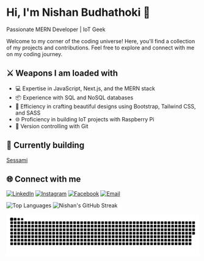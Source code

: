 # Hi, I'm Nishan Budhathoki 👋

Passionate MERN Developer | IoT Geek

Welcome to my corner of the coding universe! Here, you'll find a collection of my projects and contributions. Feel free to explore and connect with me on my coding journey.

## ⚔ Weapons I am loaded with

- 💻 Expertise in JavaScript, Next.js, and the MERN stack
- 📦 Experience with SQL and NoSQL databases
- 🎨 Efficiency in crafting beautiful designs using Bootstrap, Tailwind CSS, and SASS
- 🌐 Proficiency in building IoT projects with Raspberry Pi
- 🤖 Version controlling with Git

## 🚀 Currently building

[Sessami](https://sessami.co)

## 🌐 Connect with me

[![LinkedIn](https://img.shields.io/badge/LinkedIn-0077B5?logo=linkedin&logoColor=white)](https://www.linkedin.com/in/nishan-budhathoki-58a092287/)
[![Instagram](https://img.shields.io/badge/Instagram-E4405F?logo=instagram&logoColor=white)](https://www.instagram.com/nishan__budhathoki/)
[![Facebook](https://img.shields.io/badge/Facebook-1877F2?logo=facebook&logoColor=white)](https://www.facebook.com/nissan.xetrii/)
[![Email](https://img.shields.io/badge/Email-D14836?logo=gmail&logoColor=white)](mailto:nishanbudhathoki2266@gmail.com)

![Top Languages](https://github-readme-stats.vercel.app/api/top-langs/?username=nishanbudhathoki2266&layout=compact&theme=radical)
![Nishan's GitHub Streak](https://github-readme-streak-stats.herokuapp.com/?user=nishanbudhathoki2266&theme=radical)

![github contribution grid snake animation](https://raw.githubusercontent.com/blackkspydo/blackkspydo/output/github-contribution-grid-snake-dark.svg#gh-dark-mode-only)
